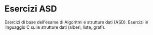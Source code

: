 # Esercizi ASD
Esercizi di base dell'esame di Algoritmi e strutture dati (ASD). Esercizi in linguaggio C sulle strutture dati (alberi, liste, grafi).
